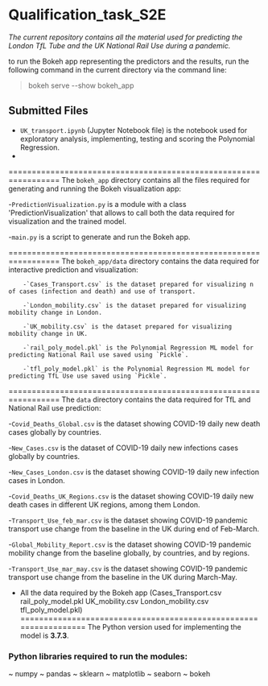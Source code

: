 # Qualification_task_S2E

*The current repository contains all the material used for predicting the London TfL Tube
and the UK National Rail Use during a pandemic.*
 
to run the Bokeh app representing the predictors and the results, run the following command in the current directory via the command line:

   > bokeh serve --show bokeh_app


## Submitted Files

- `UK_transport.ipynb` (Jupyter Notebook file) is the notebook used for exploratory analysis, implementing, testing and scoring the Polynomial Regression.
- 
=================================================================
The `bokeh_app` directory contains all the files required for generating and running the Bokeh visualization app:

-`PredictionVisualization.py` is a module with a class 'PredictionVisualization' that allows to call both the data required for visualization and the trained model.

-`main.py` is a script to generate and run the Bokeh app.

=================================================================
        The `bokeh_app/data` directory contains the data required for interactive prediction and visualization:

        -`Cases_Transport.csv` is the dataset prepared for visualizing n of cases (infection and death) and use of transport.

        -`London_mobility.csv` is the dataset prepared for visualizing mobility change in London.

        -`UK_mobility.csv` is the dataset prepared for visualizing mobility change in UK.

        -`rail_poly_model.pkl` is the Polynomial Regression ML model for predicting National Rail use saved using `Pickle`.

        -`tfl_poly_model.pkl` is the Polynomial Regression ML model for predicting TfL Use use saved using `Pickle`.

=================================================================
The `data` directory contains the data required for TfL and National Rail use prediction:

-`Covid_Deaths_Global.csv` is the dataset showing COVID-19 daily new death cases globally by countries.

-`New_Cases.csv` is the dataset of COVID-19 daily new infections cases globally by countries.

-`New_Cases_London.csv` is the dataset showing COVID-19 daily new infection cases in London.

-`Covid_Deaths_UK_Regions.csv`  is the dataset showing COVID-19 daily new death cases in different UK regions, among them London.

-`Transport_Use_feb_mar.csv` is the dataset showing COVID-19 pandemic transport use change from the baseline in the UK during end of Feb-March.

-`Global_Mobility_Report.csv` is the dataset showing COVID-19 pandemic mobility change from the baseline globally, by countries, and by regions. 

-`Transport_Use_mar_may.csv` is the dataset showing COVID-19 pandemic transport use change from the baseline in the UK during March-May.

+ All the data required by the Bokeh app (Cases_Transport.csv  rail_poly_model.pkl  UK_mobility.csv
London_mobility.csv  tfl_poly_model.pkl)
=================================================================
The Python version used for implementing the model is **3.7.3**.

### Python libraries required to run the modules:
~ numpy
~ pandas
~ sklearn
~ matplotlib
~ seaborn
~ bokeh


